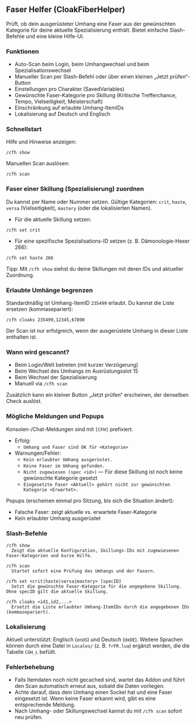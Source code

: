 ## Faser Helfer (CloakFiberHelper)

Prüft, ob dein ausgerüsteter Umhang eine Faser aus der gewünschten Kategorie für deine aktuelle Spezialisierung enthält. Bietet einfache Slash-Befehle und eine kleine Hilfe-UI.

### Funktionen
- Auto-Scan beim Login, beim Umhangwechsel und beim Spezialisationswechsel
- Manueller Scan per Slash-Befehl oder über einen kleinen „Jetzt prüfen“-Button
- Einstellungen pro Charakter (SavedVariables)
- Gewünschte Faser-Kategorie pro Skillung (Kritische Trefferchance, Tempo, Vielseitigkeit, Meisterschaft)
- Einschränkung auf erlaubte Umhang-ItemIDs
- Lokalisierung auf Deutsch und Englisch

### Schnellstart
Hilfe und Hinweise anzeigen:

```text
/cfh show
```

Manuellen Scan auslösen:

```text
/cfh scan
```

### Faser einer Skillung (Spezialisierung) zuordnen
Du kannst per Name oder Nummer setzen. Gültige Kategorien: `crit`, `haste`, `versa` (Vielseitigkeit), `mastery` (oder die lokalisierten Namen).

- Für die aktuelle Skillung setzen:

```text
/cfh set crit
```

- Für eine spezifische Spezialisations-ID setzen (z. B. Dämonologie-Hexer 266):

```text
/cfh set haste 266
```

Tipp: Mit `/cfh show` siehst du deine Skillungen mit deren IDs und aktueller Zuordnung.

### Erlaubte Umhänge begrenzen
Standardmäßig ist Umhang-ItemID `235499` erlaubt. Du kannst die Liste ersetzen (kommasepariert):

```text
/cfh cloaks 235499,12345,67890
```

Der Scan ist nur erfolgreich, wenn der ausgerüstete Umhang in dieser Liste enthalten ist.

### Wann wird gescannt?
- Beim Login/Welt betreten (mit kurzer Verzögerung)
- Beim Wechsel des Umhangs im Ausrüstungsslot 15
- Beim Wechsel der Spezialisierung
- Manuell via `/cfh scan`

Zusätzlich kann ein kleiner Button „Jetzt prüfen“ erscheinen, der denselben Check auslöst.

### Mögliche Meldungen und Popups
Konsolen-/Chat-Meldungen sind mit `[CFH]` prefixiert.

- Erfolg:
  - `Umhang und Faser sind OK für <Kategorie>`
- Warnungen/Fehler:
  - `Kein erlaubter Umhang ausgerüstet.`
  - `Keine Faser im Umhang gefunden.`
  - `Nicht zugewiesen (spec <id>)` — Für diese Skillung ist noch keine gewünschte Kategorie gesetzt
  - `Eingesetzte Faser <Aktuell> gehört nicht zur gewünschten Kategorie <Erwartet>.`

Popups (erscheinen einmal pro Sitzung, bis sich die Situation ändert):
- Falsche Faser: zeigt aktuelle vs. erwartete Faser-Kategorie
- Kein erlaubter Umhang ausgerüstet

### Slash-Befehle
```text
/cfh show
  Zeigt die aktuelle Konfiguration, Skillungs-IDs mit zugewiesenen Faser-Kategorien und kurze Hilfe.

/cfh scan
  Startet sofort eine Prüfung des Umhangs und der Fasern.

/cfh set <crit|haste|versa|mastery> [specID]
  Setzt die gewünschte Faser-Kategorie für die angegebene Skillung. Ohne specID gilt die aktuelle Skillung.

/cfh cloaks <id1,id2,...>
  Ersetzt die Liste erlaubter Umhang-ItemIDs durch die angegebenen IDs (kommasepariert).
```

### Lokalisierung
Aktuell unterstützt: Englisch (`enUS`) und Deutsch (`deDE`). Weitere Sprachen können durch eine Datei in `Locales/` (z. B. `frFR.lua`) ergänzt werden, die die Tabelle `CGH_L` befüllt.

### Fehlerbehebung
- Falls Itemdaten noch nicht gecached sind, wartet das Addon und führt den Scan automatisch erneut aus, sobald die Daten vorliegen.
- Achte darauf, dass dein Umhang einen Sockel hat und eine Faser eingesetzt ist. Wenn keine Faser erkannt wird, gibt es eine entsprechende Meldung.
- Nach Umhang- oder Skillungswechsel kannst du mit `/cfh scan` sofort neu prüfen.


